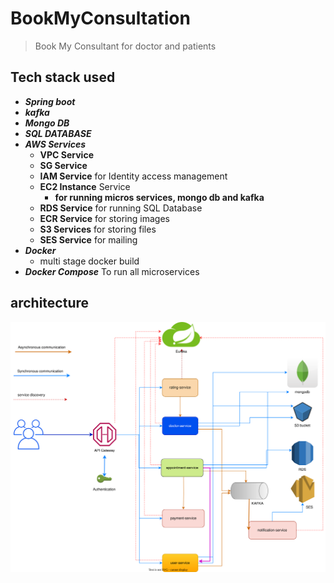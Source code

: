 # BookMyConsultation

> Book My Consultant for doctor and patients

## Tech stack used

* ***Spring boot***
* ***kafka***
* ***Mongo DB***
* ***SQL DATABASE***
* ***AWS Services***
    - **VPC Service**
    - **SG Service**
    - **IAM Service** for Identity access management
    - **EC2 Instance** Service
        * **for running micros services, mongo db and kafka** 
    - **RDS Service** for running SQL Database
    - **ECR Service** for storing images
    - **S3 Services** for storing files
    - **SES Service** for mailing     
* ***Docker***
    * multi stage docker build
* ***Docker Compose*** To run all microservices


## architecture

![architecture svg](./images/architecture_1.svg)
<!-- <img src="./images/architecture.svg"> -->